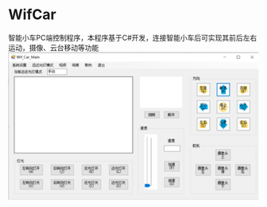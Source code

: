 # WifCar
智能小车PC端控制程序，本程序基于C#开发，连接智能小车后可实现其前后左右运动，摄像、云台移动等功能
![image](https://github.com/doudou980703/WifCar/blob/master/image/%E7%A8%8B%E5%BA%8F%E7%95%8C%E9%9D%A2.png)
